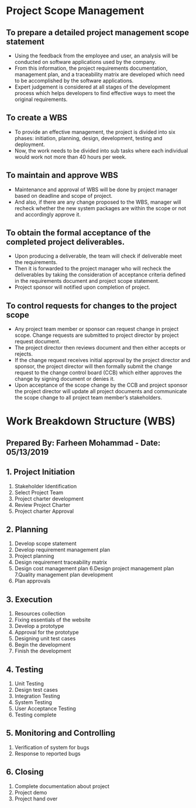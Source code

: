 # Project Scope Management
##	To prepare a detailed project management scope statement
-	Using the feedback from the employee and user, an analysis will be conducted on software applications used by the company.
-	From this information, the project requirements documentation, management plan, and a traceability matrix are developed which need to be accomplished by the software applications. 
-	Expert judgement is considered at all stages of the development process which helps developers to find effective ways to meet the original requirements.
	
## To create a WBS
-	To provide an effective management, the project is divided into six phases: initiation, planning, design, development, testing and deployment.  
-	Now, the work needs to be divided into sub tasks where each individual would work not more than 40 hours per week.

## To maintain and approve WBS
-	Maintenance and approval of WBS will be done by project manager based on deadline and scope of project.
-	And also, if there are any change proposed to the WBS, manager will recheck whether the new system packages are within the scope or not and accordingly approve it.

## To obtain the formal acceptance of the completed project deliverables.
-	Upon producing a deliverable, the team will check if deliverable meet the requirements.
-	Then it is forwarded to the project manager who will recheck the deliverables by taking the consideration of acceptance criteria defined in the requirements document and project scope statement.
- Project sponsor will notified upon completion of project.

## To control requests for changes to the project scope
-	Any project team member or sponsor can request change in project scope. Change requests are submitted to project director by project request document.
-	The project director then reviews document and then either accepts or rejects.
-	If the change request receives initial approval by the project director and sponsor, the project director will then formally submit the change request to the change control board (CCB) which either approves the change by signing document or denies it.
-	Upon acceptance of the scope change by the CCB and project sponsor the project director will update all project documents and communicate the scope change to all project team member’s stakeholders.


# Work Breakdown Structure (WBS)
## Prepared By: Farheen Mohammad                                             	   	                                                 - Date: 05/13/2019

## 1. Project Initiation
 1. Stakeholder Identification
 2. Select Project Team
 3. Project charter development
 4. Review Project Charter
 5. Project charter Approval

## 2. Planning
 1. Develop scope statement
 2. Develop requirement management plan
 3. Project planning
 4. Design requirement traceability matrix
 5. Design cost management plan
 6.Design project management plan
 7.Quality management plan development
 8. Plan approvals
## 3. Execution
1. Resources collection
2. Fixing essentials of the website
3. Develop a prototype
4. Approval for the prototype
5. Designing unit test cases
6. Begin the development
7. Finish the development

## 4. Testing
1. Unit Testing
2. Design test cases
3. Integration Testing
4. System Testing
5. User Acceptance Testing
6. Testing complete

## 5. Monitoring and Controlling
1. Verification of system for bugs
2. Response to reported bugs

## 6. Closing
1. Complete documentation about project
2. Project demo
3. Project hand over

 
 


